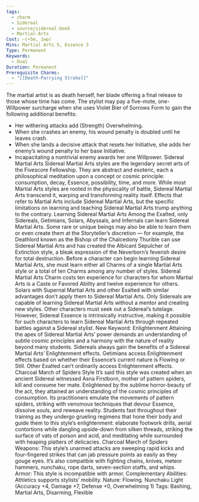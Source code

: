 ```yaml
---
tags:
  - charm
  - Sidereal
  - source/sidereal-book
  - Martial-Arts
Cost: —(+5m, 1wp)
Mins: Martial Arts 5, Essence 3
Type: Permanent
Keywords:
  - Dual
Duration: Permanent
Prerequisite Charms:
  - "[[Death-Parrying Stroke]]"
---
```

The martial artist is as death herself, her blade offering a final release to those whose time has come. The stylist may pay a five-mote, one-Willpower surcharge when she uses Violet Bier of Sorrows Form to gain the following additional benefits: 
-  Her withering attacks add (Strength) Overwhelming. 
-  When she crashes an enemy, his wound penalty is doubled until he leaves crash. 
-  When she lands a decisive attack that resets her Initiative, she adds her enemy’s wound penalty to her base Initiative. 
-  Incapacitating a nontrivial enemy awards her one Willpower. Sidereal Martial Arts Sidereal Martial Arts styles are the legendary secret arts of the Fivescore Fellowship. They are abstract and esoteric, each a philosophical meditation upon a concept or cosmic principle: consumption, decay, Essence, possibility, time, and more. While most Martial Arts styles are rooted in the physicality of battle, Sidereal Martial Arts transcend it, warping and transforming reality itself. Effects that refer to Martial Arts include Sidereal Martial Arts, but the specific limitations on learning and teaching Sidereal Martial Arts trump anything to the contrary. Learning Sidereal Martial Arts Among the Exalted, only Sidereals, Getimians, Solars, Abyssals, and Infernals can learn Sidereal Martial Arts. Some rare or unique beings may also be able to learn them or even create them at the Storyteller’s discretion — for example, the Deathlord known as the Bishop of the Chalcedony Thurible can use Sidereal Martial Arts and has created the Albicant Sepulcher of Extinction style, a bleak expression of the Neverborn’s feverish desire for total destruction. Before a character can begin learning Sidereal Martial Arts, she must learn either all Charms of a single Martial Arts style or a total of ten Charms among any number of styles. Sidereal Martial Arts Charm costs ten experience for characters for whom Martial Arts is a Caste or Favored Ability and twelve experience for others. Solars with Supernal Martial Arts and other Exalted with similar advantages don’t apply them to Sidereal Martial Arts. Only Sidereals are capable of learning Sidereal Martial Arts without a mentor and creating new styles. Other characters must seek out a Sidereal’s tutelage. However, Sidereal Essence is intrinsically instructive, making it possible for such characters to learn Sidereal Martial Arts through repeated battles against a Sidereal stylist. New Keyword: Enlightenment Attaining the apex of Sidereal Martial Arts’ power demands an understanding of subtle cosmic principles and a harmony with the nature of reality beyond many students. Sidereals always gain the benefits of a Sidereal Martial Arts’ Enlightenment effects. Getimians access Enlightenment effects based on whether their Essence’s current nature is Flowing or Still. Other Exalted can’t ordinarily access Enlightenment effects. Charcoal March of Spiders Style It’s said this style was created when an ancient Sidereal witnessed Asna Firstborn, mother of pattern spiders, kill and consume her mate. Enlightened by the sublime horror-beauty of the act, they attained an understanding of the cosmic principles of consumption. Its practitioners emulate the movements of pattern spiders, striking with venomous techniques that devour Essence, dissolve souls, and reweave reality. Students fast throughout their training as they undergo grueling regimens that hone their body and guide them to this style’s enlightenment: elaborate footwork drills, aerial contortions while dangling upside-down from silken threads, striking the surface of vats of poison and acid, and meditating while surrounded with heaping platters of delicacies. Charcoal March of Spiders Weapons: This style’s unarmed attacks are sweeping rapid kicks and four-fingered strikes that can jab pressure points as easily as they gouge eyes. It’s also compatible with fighting chains, knives, meteor hammers, nunchaku, rope darts, seven-section staffs, and whips. Armor: This style is incompatible with armor. Complementary Abilities: Athletics supports stylists’ mobility. Nature: Flowing. Nunchaku Light (Accuracy +4, Damage +7, Defense +0, Overwhelming 1) Tags: Bashing, Martial Arts, Disarming, Flexible